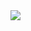 <picture>
<source 
  srcset="https://github-readme-stats.vercel.app/api?username=snordale&show_icons=true&theme=tokyonight&count_private=true"
  media="(prefers-color-scheme: dark)"
/>
<source
  srcset="https://github-readme-stats.vercel.app/api?username=snordale&show_icons=true"
  media="(prefers-color-scheme: light), (prefers-color-scheme: no-preference)"
/>
<img src="https://github-readme-stats.vercel.app/api?username=snordale&show_icons=true" />
</picture>
